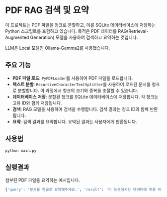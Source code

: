 # PDF RAG 검색 및 요약

이 프로젝트는 PDF 파일을 청크로 분할하고, 이를 SQLite 데이터베이스에 저장하는 Python 스크립트를 포함하고 있습니다. 목적은 PDF 데이터를 RAG(Retrieval-Augmented Generation) 모델을 사용하여 검색하고 요약하는 것입니다. 

LLM은 Local 모델인 Ollama-Gemma2를 사용했습니다. 

## 주요 기능

- **PDF 파일 로드**: `PyPDFLoader`를 사용하여 PDF 파일을 로드합니다.
- **텍스트 분할**: `RecursiveCharacterTextSplitter`를 사용하여 로드된 문서를 청크로 분할합니다. 이 과정에서 청크의 크기와 중복을 조절할 수 있습니다.
- **데이터베이스 저장**: 분할된 청크를 SQLite 데이터베이스에 저장합니다. 각 청크는 고유 ID와 함께 저장됩니다.
- **검색**: RAG 모델을 사용하여 검색을 수행합니다. 검색 결과는 청크 ID와 함께 반환됩니다.
- **요약**: 검색 결과를 요약합니다. 요약된 결과는 사용자에게 반환됩니다.

## 사용법

```bash
python main.py
```
## 실행결과
첨부된 PDF 파일을 요약하는 예시입니다.

```bash
{'query': '문서를 한글로 요약해주세요.', 'result': '이 논문에서는 데이터에 허용 버퍼를 적용하여 정확도를 높이는 방법을 제안합니다. 격자 형태의 기준 데이터와 예측 데이터 사이의 차이가 일정 범위 이내에 있으면 True Positive로, 그렇지 않으면 False Positive 또는 False Negative로 분류합니다. 그림은 Ground Truth와 Prediction을 시각화하고 버퍼를 적용한 TP, FP, FN 계산 과정을 보여줍니다.\n\n저자들은 실험 설계, 모델 구현, 전처리 등 각 단계에 참여하여 스마트 복합 솔루션을 개발했습니다.  \n\n\n'}
```